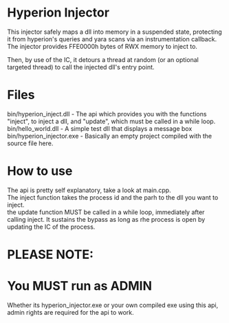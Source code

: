 # Hyperion Injector

This injector safely maps a dll into memory in a suspended state, protecting it from hyperion's queries and yara scans via an instrumentation callback. <br>
The injector provides FFE0000h bytes of RWX memory to inject to. <br>

Then, by use of the IC, it detours a thread at random (or an optional targeted thread) to call the injected dll's entry point. <br>

# Files

bin/hyperion_inject.dll - The api which provides you with the functions "inject", to inject a dll, and "update", which must be called in a while loop. <br>
bin/hello_world.dll - A simple test dll that displays a message box <br>
bin/hyperion_injector.exe - Basically an empty project compiled with the source file here. <br>

# How to use

The api is pretty self explanatory, take a look at main.cpp. <br>
The inject function takes the process id and the parh to the dll you want to inject. <br>
the update function MUST be called in a while loop, immediately after calling inject. It sustains the bypass as long as rhe process is open by updating the IC of the process. <br>

# PLEASE NOTE:
# You MUST run as ADMIN
Whether its hyperion_injector.exe or your own compiled exe using this api, admin rights are required for the api to work.

